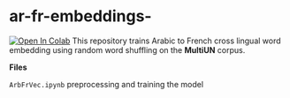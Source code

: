 # ar-fr-embeddings-
[![Open In Colab](https://colab.research.google.com/assets/colab-badge.svg)](
  https://colab.research.google.com/github/Kjkgfgdj/ar-fr-embeddings-/blob/main/ArbFrVec.ipynb
)
This repository trains Arabic to French cross lingual word embedding using random word shuffling on the **MultiUN** corpus.

**Files**

`ArbFrVec.ipynb` preprocessing and training the model 

